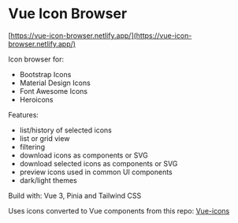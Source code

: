# Vue Icon Browser

[https://vue-icon-browser.netlify.app/](https://vue-icon-browser.netlify.app/)

Icon browser for: 
- Bootstrap Icons 
- Material Design Icons
- Font Awesome Icons 
- Heroicons

Features:
- list/history of selected icons
- list or grid view
- filtering
- download icons as components or SVG
- download selected icons as components or SVG
- preview icons used in common UI components
- dark/light themes

Build with: Vue 3, Pinia and Tailwind CSS

Uses icons converted to Vue components from this repo: [Vue-icons](https://github.com/maciejg-git/vue-bootstrap-icons)

